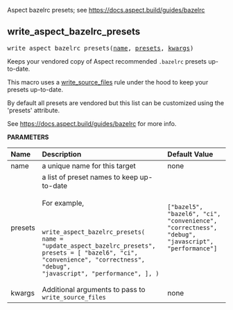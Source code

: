 <!-- Generated with Stardoc: http://skydoc.bazel.build -->

Aspect bazelrc presets; see https://docs.aspect.build/guides/bazelrc

<a id="write_aspect_bazelrc_presets"></a>

## write_aspect_bazelrc_presets

<pre>
write_aspect_bazelrc_presets(<a href="#write_aspect_bazelrc_presets-name">name</a>, <a href="#write_aspect_bazelrc_presets-presets">presets</a>, <a href="#write_aspect_bazelrc_presets-kwargs">kwargs</a>)
</pre>

Keeps your vendored copy of Aspect recommended `.bazelrc` presets up-to-date.

This macro uses a [write_source_files](https://docs.aspect.build/rules/aspect_bazel_lib/docs/write_source_files)
rule under the hood to keep your presets up-to-date.

By default all presets are vendored but this list can be customized using
the 'presets' attribute.

See https://docs.aspect.build/guides/bazelrc for more info.


**PARAMETERS**


| Name  | Description | Default Value |
| :------------- | :------------- | :------------- |
| <a id="write_aspect_bazelrc_presets-name"></a>name |  a unique name for this target   |  none |
| <a id="write_aspect_bazelrc_presets-presets"></a>presets |  a list of preset names to keep up-to-date<br><br>For example,<br><br><pre><code> write_aspect_bazelrc_presets(   name = "update_aspect_bazelrc_presets",   presets = [     "bazel6",     "ci",     "convenience",     "correctness",     "debug",     "javascript",     "performance",   ], ) </code></pre>   |  <code>["bazel5", "bazel6", "ci", "convenience", "correctness", "debug", "javascript", "performance"]</code> |
| <a id="write_aspect_bazelrc_presets-kwargs"></a>kwargs |  Additional arguments to pass to <code>write_source_files</code>   |  none |



